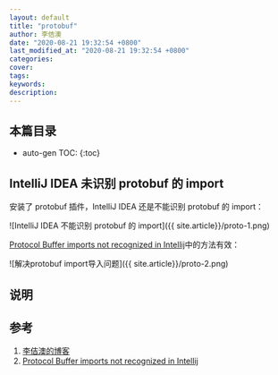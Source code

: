 ```yaml
---
layout: default
title: "protobuf"
author: 李佶澳
date: "2020-08-21 19:32:54 +0800"
last_modified_at: "2020-08-21 19:32:54 +0800"
categories:
cover:
tags:
keywords:
description:
---
```


## 本篇目录

* auto-gen TOC:
{:toc}

## IntelliJ IDEA 未识别 protobuf 的 import 

安装了 protobuf 插件，IntelliJ IDEA 还是不能识别 protobuf 的 import：

![IntelliJ IDEA 不能识别 protobuf 的 import]({{ site.article}}/proto-1.png)

[Protocol Buffer imports not recognized in Intellij][2]中的方法有效：

![解决protobuf import导入问题]({{ site.article}}/proto-2.png)

## 说明

## 参考

1. [李佶澳的博客][1]
2. [Protocol Buffer imports not recognized in Intellij][2]

[1]: https://www.lijiaocn.com "李佶澳的博客"
[2]: https://stackoverflow.com/questions/62837953/protocol-buffer-imports-not-recognized-in-intellij "Protocol Buffer imports not recognized in Intellij"
